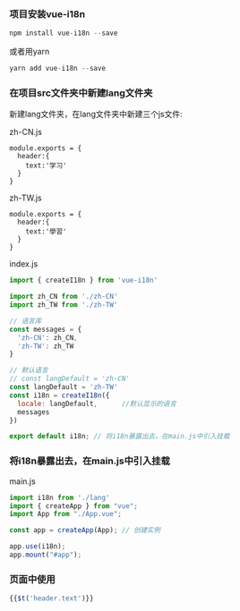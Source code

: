 ### 项目安装vue-i18n  

```javascript
npm install vue-i18n --save
```

或者用yarn
```javascript
yarn add vue-i18n --save
```

### 在项目src文件夹中新建lang文件夹

新建lang文件夹，在lang文件夹中新建三个js文件:

zh-CN.js  
```javasctipt
module.exports = {
  header:{
    text:'学习'
  }
}
```

zh-TW.js  
```javasctipt
module.exports = {
  header:{
    text:'學習'
  }
}
```

index.js  
```javascript
import { createI18n } from 'vue-i18n'

import zh_CN from './zh-CN'
import zh_TW from './zh-TW'

// 语言库
const messages = {
  'zh-CN': zh_CN,
  'zh-TW': zh_TW
}

// 默认语言
// const langDefault = 'zh-CN'
const langDefault = 'zh-TW'
const i18n = createI18n({
  locale: langDefault,		//默认显示的语言 
  messages
})

export default i18n; // 将i18n暴露出去，在main.js中引入挂载
```

### 将i18n暴露出去，在main.js中引入挂载

main.js  
```javascript
import i18n from './lang'
import { createApp } from "vue";
import App from "./App.vue";

const app = createApp(App); // 创建实例

app.use(i18n);
app.mount("#app");
```

### 页面中使用  

```javascript
{{$t('header.text')}}
```

